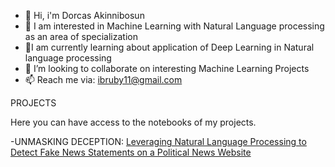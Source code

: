 
- 👋 Hi, i'm Dorcas Akinnibosun
- 👀 I am interested in Machine Learning with Natural Language processing as an area of specialization
- 🌱I am currently learning about application of Deep Learning in Natural language processing
- 👯 I’m looking to collaborate on interesting Machine Learning Projects
- 📫 Reach me via: ibruby11@gmail.com





PROJECTS

Here you can have access to the notebooks of my projects.


-UNMASKING DECEPTION: [Leveraging Natural Language Processing to Detect Fake News Statements on a Political News Website
]([url](https://github.com/Tabitha001/MACHINE-LEARNING-PORTFOLIO/tree/main/UNMASKING%20DECEPTION)https://github.com/Tabitha001/MACHINE-LEARNING-PORTFOLIO/tree/main/UNMASKING%20DECEPTION)
